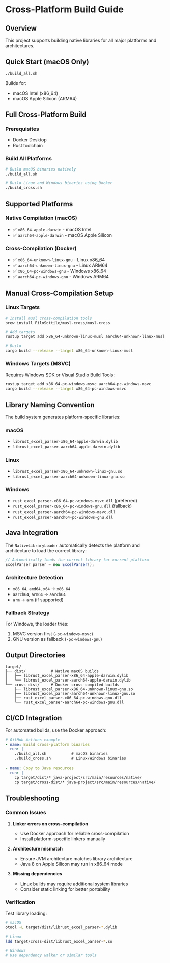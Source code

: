 # Cross-Platform Build Guide

## Overview
This project supports building native libraries for all major platforms and architectures.

## Quick Start (macOS Only)
```bash
./build_all.sh
```
Builds for:
- macOS Intel (x86_64)
- macOS Apple Silicon (ARM64)

## Full Cross-Platform Build

### Prerequisites
- Docker Desktop
- Rust toolchain

### Build All Platforms
```bash
# Build macOS binaries natively
./build_all.sh

# Build Linux and Windows binaries using Docker
./build_cross.sh
```

## Supported Platforms

### Native Compilation (macOS)
- ✅ `x86_64-apple-darwin` - macOS Intel
- ✅ `aarch64-apple-darwin` - macOS Apple Silicon

### Cross-Compilation (Docker)
- ✅ `x86_64-unknown-linux-gnu` - Linux x86_64
- ✅ `aarch64-unknown-linux-gnu` - Linux ARM64
- ✅ `x86_64-pc-windows-gnu` - Windows x86_64
- ✅ `aarch64-pc-windows-gnu` - Windows ARM64

## Manual Cross-Compilation Setup

### Linux Targets
```bash
# Install musl cross-compilation tools
brew install FiloSottile/musl-cross/musl-cross

# Add targets
rustup target add x86_64-unknown-linux-musl aarch64-unknown-linux-musl

# Build
cargo build --release --target x86_64-unknown-linux-musl
```

### Windows Targets (MSVC)
Requires Windows SDK or Visual Studio Build Tools:
```bash
rustup target add x86_64-pc-windows-msvc aarch64-pc-windows-msvc
cargo build --release --target x86_64-pc-windows-msvc
```

## Library Naming Convention

The build system generates platform-specific libraries:

### macOS
- `librust_excel_parser-x86_64-apple-darwin.dylib`
- `librust_excel_parser-aarch64-apple-darwin.dylib`

### Linux
- `librust_excel_parser-x86_64-unknown-linux-gnu.so`
- `librust_excel_parser-aarch64-unknown-linux-gnu.so`

### Windows
- `rust_excel_parser-x86_64-pc-windows-msvc.dll` (preferred)
- `rust_excel_parser-x86_64-pc-windows-gnu.dll` (fallback)
- `rust_excel_parser-aarch64-pc-windows-msvc.dll`
- `rust_excel_parser-aarch64-pc-windows-gnu.dll`

## Java Integration

The `NativeLibraryLoader` automatically detects the platform and architecture to load the correct library:

```java
// Automatically loads the correct library for current platform
ExcelParser parser = new ExcelParser();
```

### Architecture Detection
- `x86_64`, `amd64`, `x64` → `x86_64`
- `aarch64`, `arm64` → `aarch64`
- `arm` → `arm` (if supported)

### Fallback Strategy
For Windows, the loader tries:
1. MSVC version first (`-pc-windows-msvc`)
2. GNU version as fallback (`-pc-windows-gnu`)

## Output Directories

```
target/
├── dist/           # Native macOS builds
│   ├── librust_excel_parser-x86_64-apple-darwin.dylib
│   └── librust_excel_parser-aarch64-apple-darwin.dylib
└── cross-dist/     # Docker cross-compiled builds
    ├── librust_excel_parser-x86_64-unknown-linux-gnu.so
    ├── librust_excel_parser-aarch64-unknown-linux-gnu.so
    ├── rust_excel_parser-x86_64-pc-windows-gnu.dll
    └── rust_excel_parser-aarch64-pc-windows-gnu.dll
```

## CI/CD Integration

For automated builds, use the Docker approach:

```yaml
# GitHub Actions example
- name: Build cross-platform binaries
  run: |
    ./build_all.sh           # macOS binaries
    ./build_cross.sh         # Linux/Windows binaries
    
- name: Copy to Java resources
  run: |
    cp target/dist/* java-project/src/main/resources/native/
    cp target/cross-dist/* java-project/src/main/resources/native/
```

## Troubleshooting

### Common Issues

1. **Linker errors on cross-compilation**
   - Use Docker approach for reliable cross-compilation
   - Install platform-specific linkers manually

2. **Architecture mismatch**
   - Ensure JVM architecture matches library architecture
   - Java 8 on Apple Silicon may run in x86_64 mode

3. **Missing dependencies**
   - Linux builds may require additional system libraries
   - Consider static linking for better portability

### Verification

Test library loading:
```bash
# macOS
otool -L target/dist/librust_excel_parser-*.dylib

# Linux  
ldd target/cross-dist/librust_excel_parser-*.so

# Windows
# Use dependency walker or similar tools
```